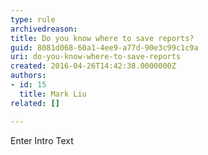 ```yaml
---
type: rule
archivedreason: 
title: Do you know where to save reports?
guid: 8081d068-60a1-4ee9-a77d-90e3c99c1c9a
uri: do-you-know-where-to-save-reports
created: 2016-04-26T14:42:38.0000000Z
authors:
- id: 15
  title: Mark Liu
related: []

---
```



Enter Intro Text
<br><excerpt class='endintro'></excerpt><br>



